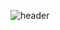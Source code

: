 ![header](https://capsule-render.vercel.app/api?type=waving&color=auto&height=300&section=header&text=Welcome%20&render&fontSize=90)
